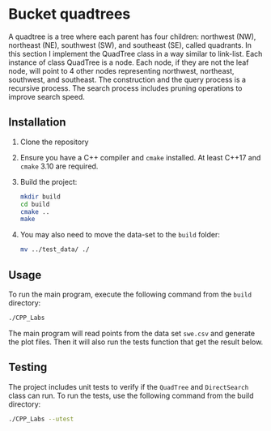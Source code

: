 # Bucket quadtrees

A quadtree is a tree where each parent has four children: northwest (NW), northeast (NE), southwest (SW), and southeast (SE), called quadrants. In this section I implement the QuadTree class in a way similar to link-list. Each instance of class QuadTree is a node. Each node, if they are not the leaf node, will point to 4 other nodes representing northwest, northeast, southwest, and southeast. The construction and the query process is a recursive process. The search process includes pruning operations to improve search speed.

## Installation

1. Clone the repository

2. Ensure you have a C++ compiler and `cmake` installed. At least C++17 and `cmake` 3.10 are required.

3. Build the project:
    ```sh
    mkdir build
    cd build
    cmake ..
    make
    ```
   
4. You may also need to move the data-set to the `build` folder:
    ```sh
    mv ../test_data/ ./
    ```

## Usage

To run the main program, execute the following command from the `build` directory:
```sh
./CPP_Labs
```

The main program will read points from the data set `swe.csv` and generate the plot files. Then it will also run the tests function that get the result below.

## Testing

The project includes unit tests to verify if the `QuadTree` and `DirectSearch` class can run. To run the tests, use the following command from the build directory:

```sh
./CPP_Labs --utest
```
